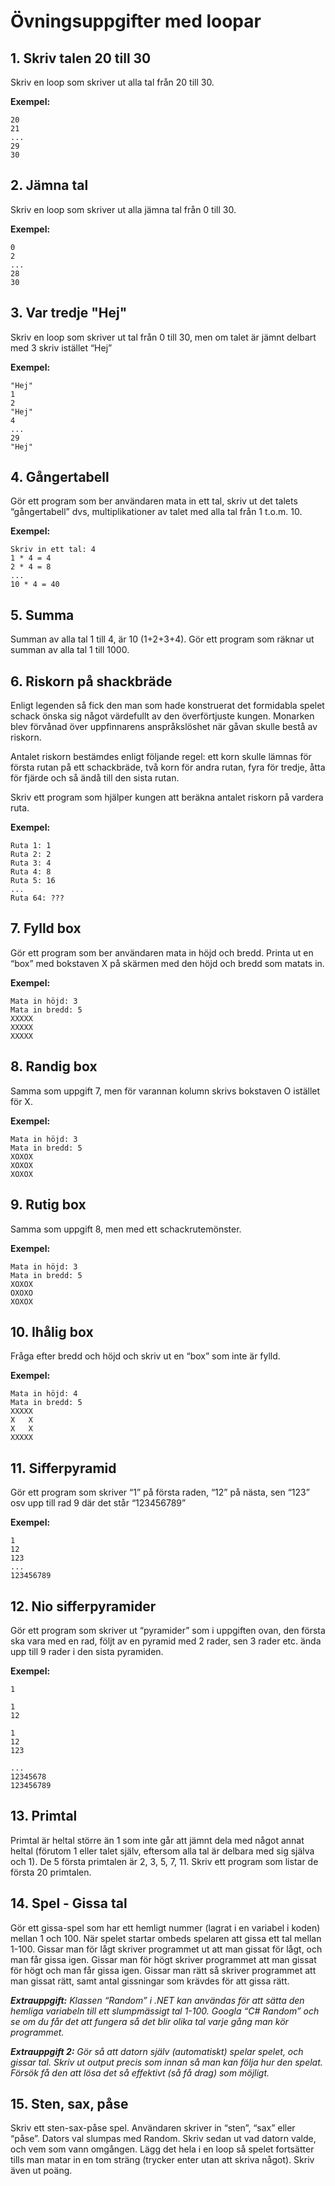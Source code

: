 # Övningsuppgifter med loopar

## 1. Skriv talen 20 till 30

Skriv en loop som skriver ut alla tal från 20 till  30.

**Exempel:**
```
20
21
...
29
30
```

## 2. Jämna tal

Skriv en loop som skriver ut alla jämna tal från 0 till 30.

**Exempel:**
```
0
2
...
28
30
```

## 3. Var tredje "Hej"

Skriv en loop som skriver ut tal från 0 till 30, men om talet är jämnt delbart med 3 skriv istället “Hej”

**Exempel:**
```
"Hej"
1
2
"Hej"
4
...
29
"Hej"
```

## 4. Gångertabell

Gör ett program som ber användaren mata in ett tal, skriv ut det talets “gångertabell” dvs, multiplikationer av talet med alla tal från 1 t.o.m. 10.

**Exempel:**
```
Skriv in ett tal: 4
1 * 4 = 4
2 * 4 = 8
...
10 * 4 = 40
```

## 5. Summa

Summan av alla tal 1 till 4, är 10 (1+2+3+4). Gör ett program som räknar ut summan av alla tal 1 till 1000.

## 6. Riskorn på shackbräde

Enligt legenden så fick den man som hade konstruerat det formidabla spelet
schack önska sig något värdefullt av den
överförtjuste kungen. Monarken blev förvånad över uppfinnarens anspråkslöshet när gåvan skulle bestå av riskorn.

Antalet riskorn bestämdes enligt följande regel:
ett korn skulle lämnas för första rutan på ett
schackbräde, två korn för andra rutan, fyra
för tredje, åtta för fjärde och så ändå till den
sista rutan. 

Skriv ett program som hjälper kungen att beräkna antalet riskorn på vardera ruta.

**Exempel:**
```
Ruta 1: 1
Ruta 2: 2
Ruta 3: 4
Ruta 4: 8
Ruta 5: 16
...
Ruta 64: ???
```

## 7. Fylld box

Gör ett program som ber användaren mata in höjd och bredd. Printa ut en “box” med bokstaven X på skärmen med den höjd och bredd som matats in.

**Exempel:**
```
Mata in höjd: 3
Mata in bredd: 5
XXXXX
XXXXX
XXXXX
```

## 8. Randig box

Samma som uppgift 7, men för varannan kolumn skrivs bokstaven O istället för X.

**Exempel:**
```
Mata in höjd: 3
Mata in bredd: 5
XOXOX
XOXOX
XOXOX
```

## 9. Rutig box

Samma som uppgift 8, men med ett schackrutemönster.

**Exempel:**
```
Mata in höjd: 3
Mata in bredd: 5
XOXOX
OXOXO
XOXOX
```

## 10. Ihålig box

 Fråga efter bredd och höjd och skriv ut en “box” som inte är fylld.

**Exempel:**
```
Mata in höjd: 4
Mata in bredd: 5
XXXXX
X   X
X   X
XXXXX
```

## 11. Sifferpyramid

Gör ett program som skriver “1” på första raden, “12” på nästa, sen “123” osv upp till rad 9 där det står “123456789”

**Exempel:**
```
1
12
123
...
123456789
```

## 12. Nio sifferpyramider

Gör ett program som skriver ut “pyramider” som i uppgiften ovan, den första ska vara med en rad, följt av en pyramid med 2 rader, sen 3 rader etc. ända upp till 9 rader i den sista pyramiden.

**Exempel:**
```
1

1
12

1
12
123

...
12345678
123456789
```

## 13. Primtal

Primtal är heltal större än 1 som inte går att jämnt dela med något annat heltal (förutom 1 eller talet själv, eftersom alla tal är delbara med sig själva och 1).
De 5 första primtalen är 2, 3, 5, 7, 11.
Skriv ett program som listar de första 20 primtalen.

## 14. Spel - Gissa tal
Gör ett gissa-spel som har ett hemligt nummer (lagrat i en variabel i koden) mellan 1 och 100. När spelet startar ombeds spelaren att gissa ett tal mellan 1-100. Gissar man för lågt skriver programmet ut att man gissat för lågt, och man får gissa igen. Gissar man för högt skriver programmet att man gissat för högt och man får gissa igen. Gissar man rätt så skriver programmet att man gissat rätt, samt antal gissningar som krävdes för att gissa rätt.

***Extrauppgift:*** *Klassen “Random” i .NET kan användas för att sätta den hemliga variabeln till ett slumpmässigt tal 1-100. Googla “C# Random” och se om du får det att fungera så det blir olika tal varje gång man kör programmet.*

***Extrauppgift 2:*** *Gör så att datorn själv (automatiskt) spelar spelet, och gissar tal. Skriv ut output precis som innan så man kan följa hur den spelat. Försök få den att lösa det så effektivt (så få drag) som möjligt.*

## 15. Sten, sax, påse
Skriv ett sten-sax-påse spel. Användaren skriver in “sten”, “sax” eller “påse”. Dators val slumpas med Random. Skriv sedan ut vad datorn valde, och vem som vann omgången. Lägg det hela i en loop så spelet fortsätter tills man matar in en tom sträng (trycker enter utan att skriva något). Skriv även ut poäng.
